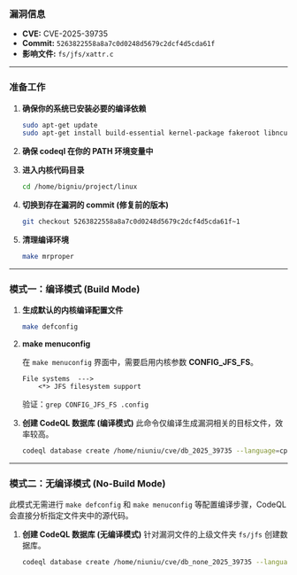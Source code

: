 ### **漏洞信息**

*   **CVE:** CVE-2025-39735
*   **Commit:** `5263822558a8a7c0d0248d5679c2dcf4d5cda61f`
*   **影响文件:** `fs/jfs/xattr.c`

---

### **准备工作**

1.  **确保你的系统已安装必要的编译依赖**

    ```bash
    sudo apt-get update
    sudo apt-get install build-essential kernel-package fakeroot libncurses5-dev libssl-dev ccache flex bison libelf-dev clang llvm
    ```

2.  **确保 codeql 在你的 PATH 环境变量中**

3.  **进入内核代码目录**

    ```bash
    cd /home/bigniu/project/linux
    ```

4.  **切换到存在漏洞的 commit (修复前的版本)**

    ```bash
    git checkout 5263822558a8a7c0d0248d5679c2dcf4d5cda61f~1
    ```

5.  **清理编译环境**

    ```bash
    make mrproper
    ```

---

### **模式一：编译模式 (Build Mode)**

1.  **生成默认的内核编译配置文件**

    ```bash
    make defconfig
    ```

2.  **make menuconfig**

    在 `make menuconfig` 界面中，需要启用内核参数 **CONFIG_JFS_FS**。

    ```text
    File systems  --->
        <*> JFS filesystem support
    ```

    验证：`grep CONFIG_JFS_FS .config`

3.  **创建 CodeQL 数据库 (编译模式)**
    此命令仅编译生成漏洞相关的目标文件，效率较高。

    ```bash
    codeql database create /home/niuniu/cve/db_2025_39735 --language=cpp --command="make CC=clang-15 LLVM=1 fs/jfs/xattr.o"
    ```

---

### **模式二：无编译模式 (No-Build Mode)**

此模式无需进行 `make defconfig` 和 `make menuconfig` 等配置编译步骤，CodeQL 会直接分析指定文件夹中的源代码。

1.  **创建 CodeQL 数据库 (无编译模式)**
    针对漏洞文件的上级文件夹 `fs/jfs` 创建数据库。

    ```bash
    codeql database create /home/niuniu/cve/db_none_2025_39735 --language=cpp --source-root=/home/niuniu/linux/fs/jfs --build-mode=none
    ```